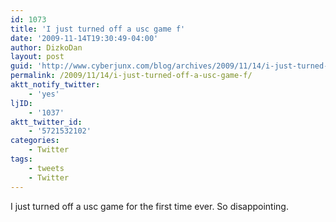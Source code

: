 ```yaml
---
id: 1073
title: 'I just turned off a usc game f'
date: '2009-11-14T19:30:49-04:00'
author: DizkoDan
layout: post
guid: 'http://www.cyberjunx.com/blog/archives/2009/11/14/i-just-turned-off-a-usc-game-f/'
permalink: /2009/11/14/i-just-turned-off-a-usc-game-f/
aktt_notify_twitter:
    - 'yes'
ljID:
    - '1037'
aktt_twitter_id:
    - '5721532102'
categories:
    - Twitter
tags:
    - tweets
    - Twitter
---
```


I just turned off a usc game for the first time ever. So disappointing.